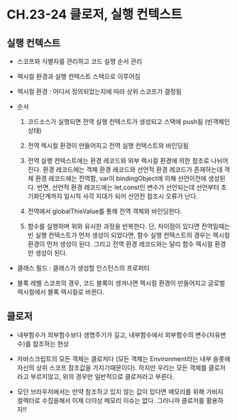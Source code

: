 # CH.23-24 클로저, 실행 컨텍스트

## 실행 컨텍스트

- 스코프와 식별자를 관리하고 코드 실행 순서 관리

- 렉시컬 환경과 실행 컨텍스트 스택으로 이루어짐

- 렉시컬 환경 : 어디서 정의되었는지에 따라 상위 스코프가 결정됨

- 순서

	1) 코드소스가 실행되면 전역 실행 컨텍스트가 생성되고  스택에 push됨 (빈객체인 상태) 

	2) 전역 렉시컬 환경이 만들어지고 전역 실행 컨텍스트와 바인딩됨

	3) 전역 실행 컨텍스트에는 환경 레코드와 외부 렉시컬 환경에 의한 참조로 나뉘어 진다. 환경 레코드에는 객체 환경 레코드와 선언적 환경 레코드가 존재하는데 객체 환경 레코드에는 전역함, var이 bindingObject에 의해 선언이전에 생성된다. 반면, 선언적 환경 레코드에는 let,const인 변수가 선언되는데 선언부터 초기화단계까지 일시적 사각 지대가 되어 선언전 참조시 오류가 난다. 

	4) 전역에서 globalThisValue를 통해 전역 객체와 바인딩한다.

	5) 함수를 실행하며 위와 유사한 과정을 반복한다. 단, 차이점이 있다면 전역일때는 빈 실행 컨텍스트가 먼저 생성이 되었다면, 함수 실행 컨텍스트의 경우는 렉시컬 환경이 먼저 생성이 된다. 그리고 전역 환경 레코드와는 달리 함수 렉시컬 환경만 생성이 된다. 

- 클래스 필드 : 클래스가 생성할 인스턴스의 프로퍼티

- 블록 레벨 스코프의 경우, 코드 블록이 생겨나면 렉시컬 환경이 만들어지고 글로벌 렉시컬에서 블록 렉시컬로 바뀐다. 

## 클로저

- 내부함수가 외부함수보다 생명주기가 길고, 내부함수에서 외부함수의 변수(자유변수)를 참조하는 현상

- 자바스크립트의 모든 객체는 클로저다 (모든 객체는 Environment라는 내부 슬롯에 자신의 상위 스코프 참조값을 가지기때문이다). 하지만 우리는 모든 객체를 클로저라고 부르지않고, 위의 경우만 일반적으로 클로저라고 부른다. 

- 모던 브라우저에서는 만약 참조하고 있지 않는 값이 있다면 메모리를 위해 가비지 컬렉터로 수집을해서 이제 더이상 메모리 이슈는 없다. 그러니까 클로저를 활용하자!! 
